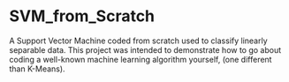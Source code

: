 # SVM_from_Scratch
A Support Vector Machine coded from scratch used to classify linearly separable data. This project was intended to demonstrate how to go about coding a well-known machine learning algorithm yourself, (one different than K-Means).
